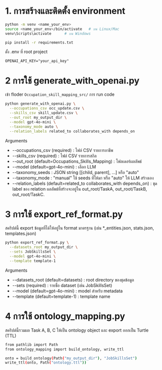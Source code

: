 # 1. การสร้างและติดตั้ง environment

```bash
python -m venv <name_your_env>
source <name_your_env>/bin/activate   # บน Linux/Mac
venv\Scripts\activate      # บน Windows

pip install -r requirements.txt

```

ตั้ง .env ที่ root project

```
OPENAI_API_KEY="your_api_key"
```

# 2 การใช้ generate_with_openai.py

เข้า floder `Occupation_skill_mapping_src/`
การ run code

```bash
python generate_with_openai.py \
  --occupations_csv occ_update.csv \
  --skills_csv skill_update.csv \
  --out_root my_output_dir \
  --model gpt-4o-mini \
  --taxonomy_mode auto \
  --relation_labels related_to collaborates_with depends_on

```

Arguments

- --occupations_csv (required) : ไฟล์ CSV รายการอาชีพ
- --skills_csv (required) : ไฟล์ CSV รายการสกิล
- --out_root (default=Occupations_Skills_Mapping) : โฟลเดอร์ผลลัพธ์
- --model (default=gpt-4o-mini) : เลือก LLM
- --taxonomy_seeds : JSON string [[child, parent], ...] หรือ "auto"
- --taxonomy_mode : "manual" ใช้ seeds ที่ให้มา หรือ "auto" ให้ LLM สร้างเอง
- --relation_labels (default=related_to collaborates_with depends_on) : ชุด label ของ relation
  ผลลัพธ์ที่สร้างจะอยู่ใน out_root/TaskA, out_root/TaskB, out_root/TaskC.

# 3 การใช้ export_ref_format.py

สคริปต์นี้ export ข้อมูลที่ได้ให้อยู่ใน format มาตรฐาน (เช่น \*\_entities.json, stats.json, templates.json)

```bash
python export_ref_format.py \
  --datasets_root my_output_dir \
  --sets JobSkillsSet \
  --model gpt-4o-mini \
  --template template-1
```

Arguments

- --datasets_root (default=datasets) : root directory ของชุดข้อมูล
- --sets (required) : รายชื่อ dataset (เช่น JobSkillsSet)
- --model (default=gpt-4o-mini) : model สำหรับ metadata
- --template (default=template-1) : template name

# 4 การใช้ ontology_mapping.py

สคริปต์นี้รวมผล Task A, B, C ให้เป็น ontology object และ export ออกเป็น Turtle (TTL)

```bash
from pathlib import Path
from ontology_mapping import build_ontology, write_ttl

onto = build_ontology(Path("my_output_dir"), "JobSkillsSet")
write_ttl(onto, Path("ontology.ttl"))
```
